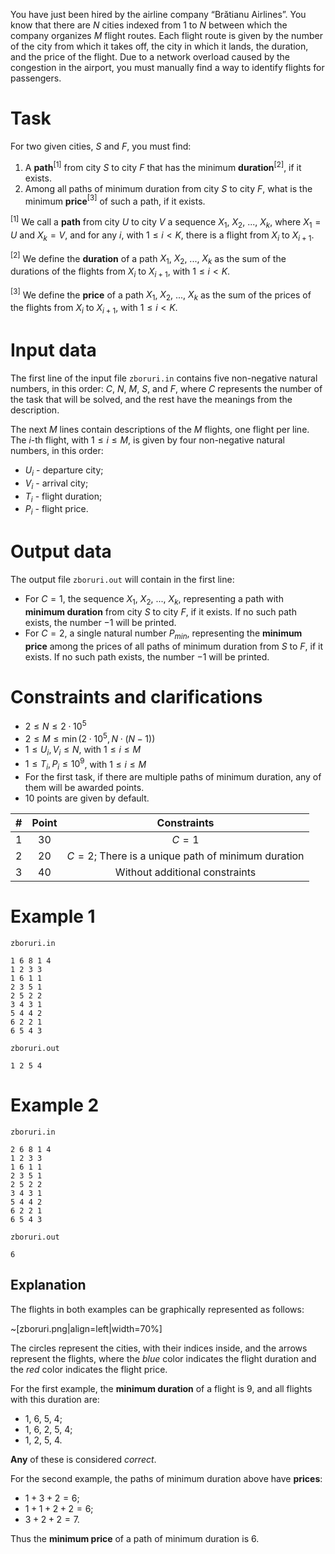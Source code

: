 You have just been hired by the airline company “Brătianu Airlines”. You know that there are $N$ cities indexed from $1$ to $N$ between which the company organizes $M$ flight routes. Each flight route is given by the number of the city from which it takes off, the city in which it lands, the duration, and the price of the flight.
Due to a network overload caused by the congestion in the airport, you must manually find a way to identify flights for passengers.

# Task

For two given cities, $S$ and $F$, you must find:
1. A **path**$^{[1]}$ from city $S$ to city $F$ that has the minimum **duration**$^{[2]}$, if it exists.
2. Among all paths of minimum duration from city $S$ to city $F$, what is the minimum **price**$^{[3]}$ of such a path, if it exists.

$^{[1]}$ We call a **path** from city $U$ to city $V$ a sequence $X_1$, $X_2$, ..., $X_k$, where $X_1 = U$ and $X_k = V$, and for any $i$, with $1 \leq i < K$, there is a flight from $X_i$ to $X_{i+1}$.

$^{[2]}$ We define the **duration** of a path $X_1$, $X_2$, ..., $X_k$ as the sum of the durations of the flights from $X_i$ to $X_{i+1}$, with $1 \leq i < K$.

$^{[3]}$ We define the **price** of a path $X_1$, $X_2$, ..., $X_k$ as the sum of the prices of the flights from $X_i$ to $X_{i+1}$, with $1 \leq i < K$.

# Input data

The first line of the input file `zboruri.in` contains five non-negative natural numbers, in this order: $C$, $N$, $M$, $S$, and $F$, where $C$ represents the number of the task that will be solved, and the rest have the meanings from the description.

The next $M$ lines contain descriptions of the $M$ flights, one flight per line. The $i$-th flight, with $1 \leq i \leq M$, is given by four non-negative natural numbers, in this order:
* $U_i$ - departure city;
* $V_i$ - arrival city;
* $T_i$ - flight duration;
* $P_i$ - flight price.

# Output data

The output file `zboruri.out` will contain in the first line:
* For $C = 1$, the sequence $X_1$, $X_2$, ..., $X_k$, representing a path with **minimum duration** from city $S$ to city $F$, if it exists. If no such path exists, the number $-1$ will be printed.
* For $C = 2$, a single natural number $P_{min}$, representing the **minimum price** among the prices of all paths of minimum duration from $S$ to $F$, if it exists. If no such path exists, the number $-1$ will be printed.

# Constraints and clarifications

* $2 \leq N \leq 2 \cdot 10^5$
* $2 \leq M \leq \min(2 \cdot 10^5, N \cdot (N - 1))$
* $1 \leq U_i, V_i \leq N$, with $1 \leq i \leq M$
* $1 \leq T_i, P_i \leq 10^9$, with $1 \leq i \leq M$
* For the first task, if there are multiple paths of minimum duration, any of them will be awarded points.
* 10 points are given by default.

| # | Point    |                    Constraints               |
|:-:|:--------:|:-------------------------------------------:|
| 1 |    30    |                     $C = 1$                 |
| 2 |    20    | $C = 2$; There is a unique path of minimum duration |
| 3 |    40    |               Without additional constraints    |

# Example 1

`zboruri.in`
```
1 6 8 1 4
1 2 3 3
1 6 1 1
2 3 5 1
2 5 2 2
3 4 3 1
5 4 4 2
6 2 2 1
6 5 4 3
```

`zboruri.out`
```
1 2 5 4
```

# Example 2

`zboruri.in`
```
2 6 8 1 4
1 2 3 3
1 6 1 1
2 3 5 1
2 5 2 2
3 4 3 1
5 4 4 2
6 2 2 1
6 5 4 3
```

`zboruri.out`
```
6
```

## Explanation

The flights in both examples can be graphically represented as follows:

~[zboruri.png|align=left|width=70%]

The circles represent the cities, with their indices inside, and the arrows represent the flights, where the *blue* color indicates the flight duration and the *red* color indicates the flight price.

For the first example, the **minimum duration** of a flight is $9$, and all flights with this duration are:
* $1$, $6$, $5$, $4$;
* $1$, $6$, $2$, $5$, $4$;
* $1$, $2$, $5$, $4$. 

**Any** of these is considered *correct*.

For the second example, the paths of minimum duration above have **prices**:
* $1 + 3 + 2 = 6$;
* $1 + 1 + 2 + 2 = 6$;
* $3 + 2 + 2 = 7$.

Thus the **minimum price** of a path of minimum duration is $6$.